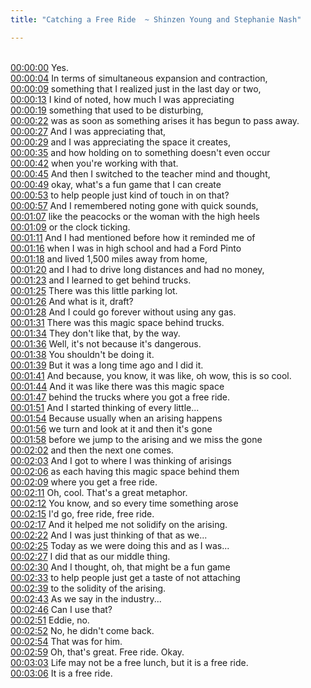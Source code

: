 ```yaml
---
title: "Catching a Free Ride  ~ Shinzen Young and Stephanie Nash"

---
```

<br>[00:00:00](https://www.youtube.com/watch?v=GWkWakdFh-0&t=0)   Yes. 
<br>[00:00:04](https://www.youtube.com/watch?v=GWkWakdFh-0&t=4)   In terms of simultaneous expansion and contraction, 
<br>[00:00:09](https://www.youtube.com/watch?v=GWkWakdFh-0&t=9)   something that I realized just in the last day or two, 
<br>[00:00:13](https://www.youtube.com/watch?v=GWkWakdFh-0&t=13)   I kind of noted, how much I was appreciating 
<br>[00:00:19](https://www.youtube.com/watch?v=GWkWakdFh-0&t=19)   something that used to be disturbing, 
<br>[00:00:22](https://www.youtube.com/watch?v=GWkWakdFh-0&t=22)   was as soon as something arises it has begun to pass away. 
<br>[00:00:27](https://www.youtube.com/watch?v=GWkWakdFh-0&t=27)   And I was appreciating that, 
<br>[00:00:29](https://www.youtube.com/watch?v=GWkWakdFh-0&t=29)   and I was appreciating the space it creates, 
<br>[00:00:35](https://www.youtube.com/watch?v=GWkWakdFh-0&t=35)   and how holding on to something doesn't even occur 
<br>[00:00:42](https://www.youtube.com/watch?v=GWkWakdFh-0&t=42)   when you're working with that. 
<br>[00:00:45](https://www.youtube.com/watch?v=GWkWakdFh-0&t=45)   And then I switched to the teacher mind and thought, 
<br>[00:00:49](https://www.youtube.com/watch?v=GWkWakdFh-0&t=49)   okay, what's a fun game that I can create 
<br>[00:00:53](https://www.youtube.com/watch?v=GWkWakdFh-0&t=53)   to help people just kind of touch in on that? 
<br>[00:00:57](https://www.youtube.com/watch?v=GWkWakdFh-0&t=57)   And I remembered noting gone with quick sounds, 
<br>[00:01:07](https://www.youtube.com/watch?v=GWkWakdFh-0&t=67)   like the peacocks or the woman with the high heels 
<br>[00:01:09](https://www.youtube.com/watch?v=GWkWakdFh-0&t=69)   or the clock ticking. 
<br>[00:01:11](https://www.youtube.com/watch?v=GWkWakdFh-0&t=71)   And I had mentioned before how it reminded me of 
<br>[00:01:16](https://www.youtube.com/watch?v=GWkWakdFh-0&t=76)   when I was in high school and had a Ford Pinto 
<br>[00:01:18](https://www.youtube.com/watch?v=GWkWakdFh-0&t=78)   and lived 1,500 miles away from home, 
<br>[00:01:20](https://www.youtube.com/watch?v=GWkWakdFh-0&t=80)   and I had to drive long distances and had no money, 
<br>[00:01:23](https://www.youtube.com/watch?v=GWkWakdFh-0&t=83)   and I learned to get behind trucks. 
<br>[00:01:25](https://www.youtube.com/watch?v=GWkWakdFh-0&t=85)   There was this little parking lot. 
<br>[00:01:26](https://www.youtube.com/watch?v=GWkWakdFh-0&t=86)   And what is it, draft? 
<br>[00:01:28](https://www.youtube.com/watch?v=GWkWakdFh-0&t=88)   And I could go forever without using any gas. 
<br>[00:01:31](https://www.youtube.com/watch?v=GWkWakdFh-0&t=91)   There was this magic space behind trucks. 
<br>[00:01:34](https://www.youtube.com/watch?v=GWkWakdFh-0&t=94)   They don't like that, by the way. 
<br>[00:01:36](https://www.youtube.com/watch?v=GWkWakdFh-0&t=96)   Well, it's not because it's dangerous. 
<br>[00:01:38](https://www.youtube.com/watch?v=GWkWakdFh-0&t=98)   You shouldn't be doing it. 
<br>[00:01:39](https://www.youtube.com/watch?v=GWkWakdFh-0&t=99)   But it was a long time ago and I did it. 
<br>[00:01:41](https://www.youtube.com/watch?v=GWkWakdFh-0&t=101)   And because, you know, it was like, oh wow, this is so cool. 
<br>[00:01:44](https://www.youtube.com/watch?v=GWkWakdFh-0&t=104)   And it was like there was this magic space 
<br>[00:01:47](https://www.youtube.com/watch?v=GWkWakdFh-0&t=107)   behind the trucks where you got a free ride. 
<br>[00:01:51](https://www.youtube.com/watch?v=GWkWakdFh-0&t=111)   And I started thinking of every little... 
<br>[00:01:54](https://www.youtube.com/watch?v=GWkWakdFh-0&t=114)   Because usually when an arising happens 
<br>[00:01:56](https://www.youtube.com/watch?v=GWkWakdFh-0&t=116)   we turn and look at it and then it's gone 
<br>[00:01:58](https://www.youtube.com/watch?v=GWkWakdFh-0&t=118)   before we jump to the arising and we miss the gone 
<br>[00:02:02](https://www.youtube.com/watch?v=GWkWakdFh-0&t=122)   and then the next one comes. 
<br>[00:02:03](https://www.youtube.com/watch?v=GWkWakdFh-0&t=123)   And I got to where I was thinking of arisings 
<br>[00:02:06](https://www.youtube.com/watch?v=GWkWakdFh-0&t=126)   as each having this magic space behind them 
<br>[00:02:09](https://www.youtube.com/watch?v=GWkWakdFh-0&t=129)   where you get a free ride. 
<br>[00:02:11](https://www.youtube.com/watch?v=GWkWakdFh-0&t=131)   Oh, cool. That's a great metaphor. 
<br>[00:02:12](https://www.youtube.com/watch?v=GWkWakdFh-0&t=132)   You know, and so every time something arose 
<br>[00:02:15](https://www.youtube.com/watch?v=GWkWakdFh-0&t=135)   I'd go, free ride, free ride. 
<br>[00:02:17](https://www.youtube.com/watch?v=GWkWakdFh-0&t=137)   And it helped me not solidify on the arising. 
<br>[00:02:22](https://www.youtube.com/watch?v=GWkWakdFh-0&t=142)   And I was just thinking of that as we... 
<br>[00:02:25](https://www.youtube.com/watch?v=GWkWakdFh-0&t=145)   Today as we were doing this and as I was... 
<br>[00:02:27](https://www.youtube.com/watch?v=GWkWakdFh-0&t=147)   I did that as our middle thing. 
<br>[00:02:30](https://www.youtube.com/watch?v=GWkWakdFh-0&t=150)   And I thought, oh, that might be a fun game 
<br>[00:02:33](https://www.youtube.com/watch?v=GWkWakdFh-0&t=153)   to help people just get a taste of not attaching 
<br>[00:02:39](https://www.youtube.com/watch?v=GWkWakdFh-0&t=159)   to the solidity of the arising. 
<br>[00:02:43](https://www.youtube.com/watch?v=GWkWakdFh-0&t=163)   As we say in the industry... 
<br>[00:02:46](https://www.youtube.com/watch?v=GWkWakdFh-0&t=166)   Can I use that? 
<br>[00:02:51](https://www.youtube.com/watch?v=GWkWakdFh-0&t=171)   Eddie, no. 
<br>[00:02:52](https://www.youtube.com/watch?v=GWkWakdFh-0&t=172)   No, he didn't come back. 
<br>[00:02:54](https://www.youtube.com/watch?v=GWkWakdFh-0&t=174)   That was for him. 
<br>[00:02:59](https://www.youtube.com/watch?v=GWkWakdFh-0&t=179)   Oh, that's great. Free ride. Okay. 
<br>[00:03:03](https://www.youtube.com/watch?v=GWkWakdFh-0&t=183)   Life may not be a free lunch, but it is a free ride. 
<br>[00:03:06](https://www.youtube.com/watch?v=GWkWakdFh-0&t=186)   It is a free ride. 
<br>